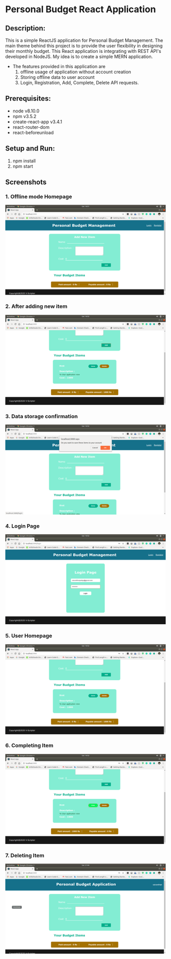 # Personal Budget React Application
## Description: 
This is a simple ReactJS application for Personal Budget Management. The main theme behind this project is to provide the user flexibility in designing their monthly budget. This React application is integrating with REST API's developed in NodeJS. My idea is to create a simple MERN application.
* The features provided in this application are
  1. offline usage of application without account creation
  2. Storing offline data to user account
  3. Login, Registration, Add, Complete, Delete API requests.
## Prerequisites:
* node v8.10.0
* npm v3.5.2
* create-react-app v3.4.1
* react-router-dom
* react-beforeunload
## Setup and Run:
1. npm install
2. npm start
## Screenshots
### 1. Offline mode Homepage
  ![Homepage](./assets/1.png)
### 2. After adding new item
  ![AddItem](./assets/2.png)
### 3. Data storage confirmation
  ![Confirmation](./assets/3.png)
### 4. Login Page
  ![Login Page](./assets/4.png)
### 5. User Homepage
  ![User Homepage](./assets/5.png)
### 6. Completing Item
  ![Completing Item](./assets/6.png)
### 7. Deleting Item
  ![Deleting Item](./assets/7.png)